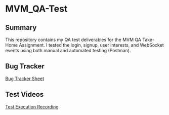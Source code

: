 # MVM_QA-Test

## Summary
This repository contains my QA test deliverables for the MVM QA Take-Home Assignment. I tested the login, signup, user interests, and WebSocket events using both manual and automated testing (Postman).

## Bug Tracker
[Bug Tracker Sheet](https://docs.google.com/spreadsheets/d/1l1jmifTUNmgC5C4kexmwo_l7xwchIpFITFtJj3GiEVU/edit?gid=0#gid=0)

## Test Videos
[Test Execution Recording](https://drive.google.com/file/d/1yjABlMUyqmaAfmlvvOpC4bu5R-RzqBaP/view?usp=sharing)
